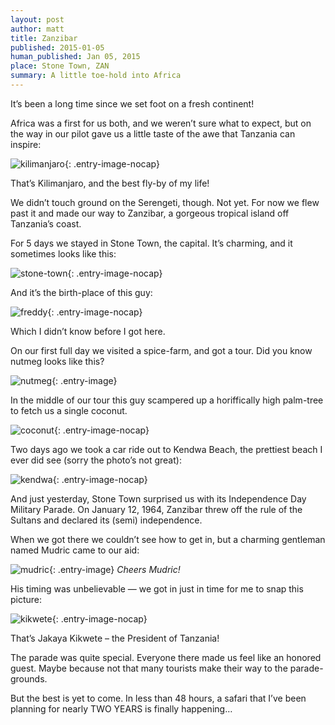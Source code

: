 ```yaml
---
layout: post
author: matt
title: Zanzibar
published: 2015-01-05
human_published: Jan 05, 2015
place: Stone Town, ZAN
summary: A little toe-hold into Africa
---
```


It’s been a long time since we set foot on a fresh continent!

Africa was a first for us both, and we weren’t sure what to expect, but on the way in our pilot gave us a little taste of the awe that Tanzania can inspire:

![kilimanjaro](/images/travel-pics/Zanzibar/Zanzibar-pic1.jpg){: .entry-image-nocap}

That’s Kilimanjaro, and the best fly-by of my life!

We didn’t touch ground on the Serengeti, though. Not yet. For now we flew past it and made our way to Zanzibar, a gorgeous tropical island off Tanzania’s coast.

For 5 days we stayed in Stone Town, the capital. It’s charming, and it sometimes looks like this:

![stone-town](/images/travel-pics/Zanzibar/Zanzibar-pic2.jpg){: .entry-image-nocap}

And it’s the birth-place of this guy:

![freddy](/images/travel-pics/Zanzibar/Zanzibar-pic3.jpg){: .entry-image-nocap}

Which I didn’t know before I got here.

On our first full day we visited a spice-farm, and got a tour. Did you know nutmeg looks like this?

![nutmeg](/images/travel-pics/Zanzibar/Zanzibar-pic4.jpg){: .entry-image}

In the middle of our tour this guy scampered up a horiffically high palm-tree to fetch us a single coconut.

![coconut](/images/travel-pics/Zanzibar/Zanzibar-pic5.jpg){: .entry-image-nocap}

Two days ago we took a car ride out to Kendwa Beach, the prettiest beach I ever did see (sorry the photo’s not great):

![kendwa](/images/travel-pics/Zanzibar/Zanzibar-pic6.jpg){: .entry-image-nocap}

And just yesterday, Stone Town surprised us with its Independence Day Military Parade. On January 12, 1964, Zanzibar threw off the rule of the Sultans and declared its (semi) independence.

When we got there we couldn’t see how to get in, but a charming gentleman named Mudric came to our aid:

![mudric](/images/travel-pics/Zanzibar/Zanzibar-pic7.jpg){: .entry-image}
_Cheers Mudric!_

His timing was unbelievable — we got in just in time for me to snap this picture:

![kikwete](/images/travel-pics/Zanzibar/Zanzibar-pic8.jpg){: .entry-image-nocap}

That’s Jakaya Kikwete – the President of Tanzania!

The parade was quite special. Everyone there made us feel like an honored guest. Maybe because not that many tourists make their way to the parade-grounds.

But the best is yet to come. In less than 48 hours, a safari that I’ve been planning for nearly TWO YEARS is finally happening…
